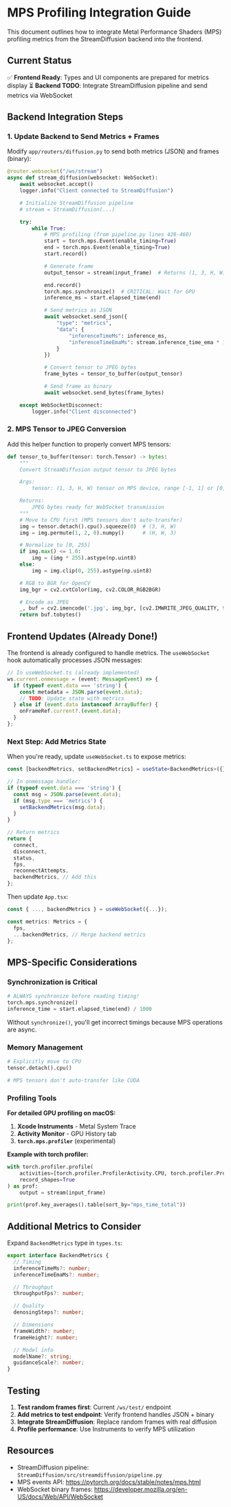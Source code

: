 # MPS Profiling Integration Guide

This document outlines how to integrate Metal Performance Shaders (MPS) profiling metrics from the StreamDiffusion backend into the frontend.

## Current Status

✅ **Frontend Ready**: Types and UI components are prepared for metrics display
⏳ **Backend TODO**: Integrate StreamDiffusion pipeline and send metrics via WebSocket

## Backend Integration Steps

### 1. Update Backend to Send Metrics + Frames

Modify `app/routers/diffusion.py` to send both metrics (JSON) and frames (binary):

```python
@router.websocket("/ws/stream")
async def stream_diffusion(websocket: WebSocket):
    await websocket.accept()
    logger.info("Client connected to StreamDiffusion")

    # Initialize StreamDiffusion pipeline
    # stream = StreamDiffusion(...)

    try:
        while True:
            # MPS profiling (from pipeline.py lines 428-460)
            start = torch.mps.Event(enable_timing=True)
            end = torch.mps.Event(enable_timing=True)
            start.record()

            # Generate frame
            output_tensor = stream(input_frame)  # Returns (1, 3, H, W) on MPS

            end.record()
            torch.mps.synchronize()  # CRITICAL: Wait for GPU
            inference_ms = start.elapsed_time(end)

            # Send metrics as JSON
            await websocket.send_json({
                "type": "metrics",
                "data": {
                    "inferenceTimeMs": inference_ms,
                    "inferenceTimeEmaMs": stream.inference_time_ema * 1000,
                }
            })

            # Convert tensor to JPEG bytes
            frame_bytes = tensor_to_buffer(output_tensor)

            # Send frame as binary
            await websocket.send_bytes(frame_bytes)

    except WebSocketDisconnect:
        logger.info("Client disconnected")
```

### 2. MPS Tensor to JPEG Conversion

Add this helper function to properly convert MPS tensors:

```python
def tensor_to_buffer(tensor: torch.Tensor) -> bytes:
    """
    Convert StreamDiffusion output tensor to JPEG bytes

    Args:
        tensor: (1, 3, H, W) tensor on MPS device, range [-1, 1] or [0, 1]

    Returns:
        JPEG bytes ready for WebSocket transmission
    """
    # Move to CPU first (MPS tensors don't auto-transfer)
    img = tensor.detach().cpu().squeeze(0)  # (3, H, W)
    img = img.permute(1, 2, 0).numpy()      # (H, W, 3)

    # Normalize to [0, 255]
    if img.max() <= 1.0:
        img = (img * 255).astype(np.uint8)
    else:
        img = img.clip(0, 255).astype(np.uint8)

    # RGB to BGR for OpenCV
    img_bgr = cv2.cvtColor(img, cv2.COLOR_RGB2BGR)

    # Encode as JPEG
    _, buf = cv2.imencode('.jpg', img_bgr, [cv2.IMWRITE_JPEG_QUALITY, 90])
    return buf.tobytes()
```

## Frontend Updates (Already Done!)

The frontend is already configured to handle metrics. The `useWebSocket` hook automatically processes JSON messages:

```typescript
// In useWebSocket.ts (already implemented)
ws.current.onmessage = (event: MessageEvent) => {
  if (typeof event.data === 'string') {
    const metadata = JSON.parse(event.data);
    // TODO: Update state with metrics
  } else if (event.data instanceof ArrayBuffer) {
    onFrameRef.current?.(event.data);
  }
};
```

### Next Step: Add Metrics State

When you're ready, update `useWebSocket.ts` to expose metrics:

```typescript
const [backendMetrics, setBackendMetrics] = useState<BackendMetrics>({});

// In onmessage handler:
if (typeof event.data === 'string') {
  const msg = JSON.parse(event.data);
  if (msg.type === 'metrics') {
    setBackendMetrics(msg.data);
  }
}

// Return metrics
return {
  connect,
  disconnect,
  status,
  fps,
  reconnectAttempts,
  backendMetrics, // Add this
};
```

Then update `App.tsx`:

```typescript
const { ..., backendMetrics } = useWebSocket({...});

const metrics: Metrics = {
  fps,
  ...backendMetrics, // Merge backend metrics
};
```

## MPS-Specific Considerations

### Synchronization is Critical
```python
# ALWAYS synchronize before reading timing!
torch.mps.synchronize()
inference_time = start.elapsed_time(end) / 1000
```

Without `synchronize()`, you'll get incorrect timings because MPS operations are async.

### Memory Management
```python
# Explicitly move to CPU
tensor.detach().cpu()

# MPS tensors don't auto-transfer like CUDA
```

### Profiling Tools

**For detailed GPU profiling on macOS:**
1. **Xcode Instruments** - Metal System Trace
2. **Activity Monitor** - GPU History tab
3. **`torch.mps.profiler`** (experimental)

**Example with torch profiler:**
```python
with torch.profiler.profile(
    activities=[torch.profiler.ProfilerActivity.CPU, torch.profiler.ProfilerActivity.MPS],
    record_shapes=True
) as prof:
    output = stream(input_frame)

print(prof.key_averages().table(sort_by="mps_time_total"))
```

## Additional Metrics to Consider

Expand `BackendMetrics` type in `types.ts`:

```typescript
export interface BackendMetrics {
  // Timing
  inferenceTimeMs?: number;
  inferenceTimeEmaMs?: number;

  // Throughput
  throughputFps?: number;

  // Quality
  denosingSteps?: number;

  // Dimensions
  frameWidth?: number;
  frameHeight?: number;

  // Model info
  modelName?: string;
  guidanceScale?: number;
}
```

## Testing

1. **Test random frames first**: Current `/ws/test/` endpoint
2. **Add metrics to test endpoint**: Verify frontend handles JSON + binary
3. **Integrate StreamDiffusion**: Replace random frames with real diffusion
4. **Profile performance**: Use Instruments to verify MPS utilization

## Resources

- StreamDiffusion pipeline: `StreamDiffusion/src/streamdiffusion/pipeline.py`
- MPS events API: https://pytorch.org/docs/stable/notes/mps.html
- WebSocket binary frames: https://developer.mozilla.org/en-US/docs/Web/API/WebSocket
